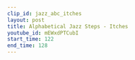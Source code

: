 ```yaml
---
clip_id: jazz_abc_itches
layout: post
title: Alphabetical Jazz Steps - Itches
youtube_id: mEWxdPTCubI
start_time: 122
end_time: 128
---
```


